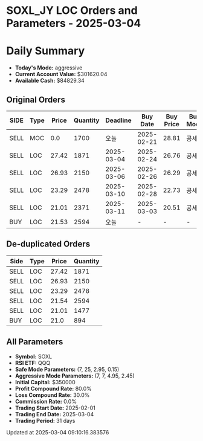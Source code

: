 # SOXL_JY LOC Orders and Parameters - 2025-03-04

# Daily Summary

- **Today's Mode:** aggressive
- **Current Account Value:** $301620.04
- **Available Cash:** $84829.34

## Original Orders

| SIDE | Type | Price | Quantity | Deadline | Buy Date | Buy Price | Buy Mode |
|------|------|-------|----------|----------|----------|-----------|----------|
| SELL | MOC | 0.0 | 1700 | 오늘 | 2025-02-21 | 28.81 | 공세 |
| SELL | LOC | 27.42 | 1871 | 2025-03-04 | 2025-02-24 | 26.76 | 공세 |
| SELL | LOC | 26.93 | 2150 | 2025-03-06 | 2025-02-26 | 26.29 | 공세 |
| SELL | LOC | 23.29 | 2478 | 2025-03-10 | 2025-02-28 | 22.73 | 공세 |
| SELL | LOC | 21.01 | 2371 | 2025-03-11 | 2025-03-03 | 20.51 | 공세 |
| BUY | LOC | 21.53 | 2594 | 오늘 | - | - | - |

## De-duplicated Orders

| Side | Type | Price | Quantity |
|------|------|-------|----------|
| SELL | LOC | 27.42 | 1871 |
| SELL | LOC | 26.93 | 2150 |
| SELL | LOC | 23.29 | 2478 |
| SELL | LOC | 21.54 | 2594 |
| SELL | LOC | 21.01 | 1477 |
| BUY | LOC | 21.0 | 894 |

## All Parameters

- **Symbol:** SOXL
- **RSI ETF:** QQQ
- **Safe Mode Parameters:** (7, 25, 2.95, 0.15)
- **Aggressive Mode Parameters:** (7, 7, 4.95, 2.45)
- **Initial Capital:** $350000
- **Profit Compound Rate:** 80.0%
- **Loss Compound Rate:** 30.0%
- **Commission Rate:** 0.0%
- **Trading Start Date:** 2025-02-01
- **Trading End Date:** 2025-03-04
- **Trading Period:** 31 days

Updated at 2025-03-04 09:10:16.383576
